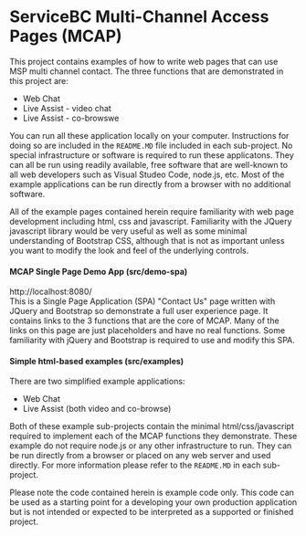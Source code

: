 # ServiceBC Multi-Channel Access Pages (MCAP)

This project contains examples of how to write web pages that can use MSP multi channel contact. The three functions that are demonstrated in this project are:
- Web Chat
- Live Assist - video chat
- Live Assist - co-browswe

You can run all these application locally on your computer. Instructions for doing so are included in the `README.MD` file included in each sub-project.  No special infrastructure or software is required to run these applicatons.  They can all be run using readily available, free software that are well-known to all web developers such as Visual Studeo Code, node.js, etc.  Most of the example applications can be run directly from a browser with no additional software.

All of the example pages contained herein require familiarity with web page development including html, css and javascript.  Familiarity with the JQuery javascript library would be very useful as well as some minimal understanding of Bootstrap CSS, although that is not as important unless you want to modify the look and feel of the underlying controls.

#### MCAP Single Page Demo App (src/demo-spa)
  http://localhost:8080/<br>
  This is a Single Page Application (SPA) "Contact Us" page written with JQuery and Bootstrap so demonstrate a full user experience page.  It contains links to the 3 functions that are the core of MCAP.  Many of the links on this page are just placeholders and have no real functions.  Some familiarity with jQuery and Bootstrap is required to use and modify this SPA.



  #### Simple html-based examples (src/examples)
  There are two simplified example applications:
  - Web Chat
  - Live Assist (both video and co-browse)

Both of these example sub-projects contain the minimal html/css/javascript required to implement each of the MCAP functions they demonstrate.  These example do not require node.js or any other infrastructure to run.  They can be run directly from a browser or placed on any web server and used directly.  For more information please refer to the `README.MD` in each sub-project.


Please note the code contained herein is example code only. This code can be used as a starting 
point for a developing your own production application but is not intended or expected to be 
interpreted as a supported or finished project. 



